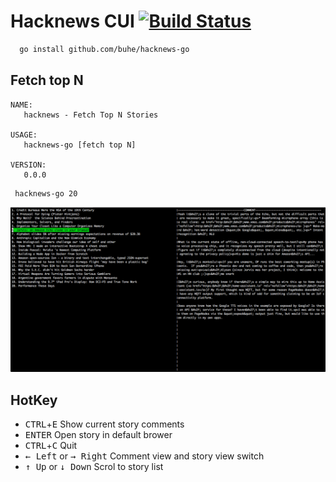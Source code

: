 # Hacknews CUI [![Build Status](https://travis-ci.org/buhe/hacknews-go.png)](https://travis-ci.org/buhe/hacknews-go)

```bash
  go install github.com/buhe/hacknews-go
```
## Fetch top N
```
NAME:
   hacknews - Fetch Top N Stories

USAGE:
   hacknews-go [fetch top N]

VERSION:
   0.0.0
```

```
 hacknews-go 20
```
![](./screenshot.png)

## HotKey
- <kbd>CTRL</kbd>+<kbd>E</kbd> Show current story comments
- <kbd>ENTER</kbd> Open story in default brower
- <kbd>CTRL</kbd>+<kbd>C</kbd> Quit
- <kbd>← Left</kbd> or <kbd>→ Right</kbd> Comment view and story view switch
- <kbd>↑ Up</kbd> or <kbd>↓ Down</kbd> Scrol to story list
